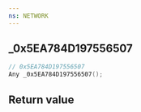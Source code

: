 ```yaml
---
ns: NETWORK
---
```

## _0x5EA784D197556507

```c
// 0x5EA784D197556507
Any _0x5EA784D197556507();
```


## Return value
